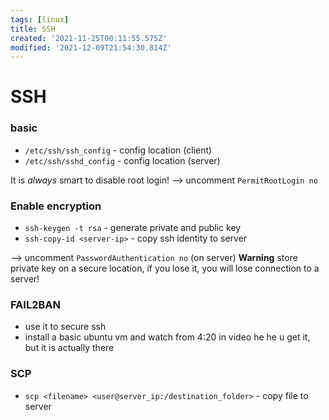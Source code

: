 ```yaml
---
tags: [linux]
title: SSH
created: '2021-11-25T00:11:55.575Z'
modified: '2021-12-09T21:54:30.814Z'
---
```


# SSH

### basic
- `/etc/ssh/ssh_config` - config location (client)
- `/etc/ssh/sshd_config` - config location (server)

It is *always* smart to disable root login!
--> uncomment `PermitRootLogin no`

### Enable encryption

- `ssh-keygen -t rsa` - generate private and public key
- `ssh-copy-id <server-ip>` - copy ssh identity to server

--> uncomment `PasswordAuthentication no` (on server)
**Warning** store private key on a secure location, if you lose it, you will lose connection to a server!

### FAIL2BAN
- use it to secure ssh
- install a basic ubuntu vm and watch from 4:20 in video he he u get it, but it is actually there

### SCP
- `scp <filename> <user@server_ip:/destination_folder>` - copy file to server
